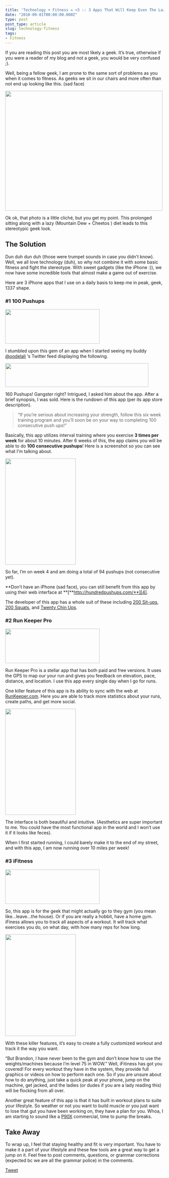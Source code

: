 ```yaml
---
title: 'Technology + Fitness = <3 :: 3 Apps That Will Keep Even The Laziest Geek In Shape'
date: "2010-09-01T00:00:00.000Z"
type: post 
post_type: article
slug: technology-fitness
tags: 
- Fitness
---
```

If you are reading this post you are most likely a geek. It&#8217;s true, otherwise if you were a reader of my blog and not a geek, you would be very confused ;).

Well, being a fellow geek, I am prone to the same sort of problems as you when it comes to fitness. As geeks we sit in our chairs and more often than not end up looking like this. (sad face)

[<img class="alignnone size-medium wp-image-867" title="computer nerd + Limpet 2[1]" src="http://brandontreb.com/wp-content/uploads/2010/08/computer-nerd-+-Limpet-21-500x379.jpg" alt="" width="500" height="379" />][1]

Ok ok, that photo is a little cliché, but you get my point. This prolonged sitting along with a lazy (Mountain Dew + Cheetos ) diet leads to this stereotypic geek look.

## The Solution

Dun duh dun duh (those were trumpet sounds in case you didn&#8217;t know). Well, we all love technology (duh), so why not combine it with some basic fitness and fight the stereotype. With sweet gadgets (like the iPhone :)), we now have some incredible tools that almost make a game out of exercise.

Here are 3 iPhone apps that I use on a daily basis to keep me in peak, geek, 1337 shape.

### #1 100 Pushups

<span style="font-weight: normal; font-size: 13px;"><a href="http://click.linksynergy.com/fs-bin/click?id=U3Wt3JDOKpI&subid=0&offerid=146261.1&type=10&tmpid=3909&RD_PARM1=http%3A%2F%2Fitunes.apple.com%2Fus%2Fapp%2Fhundred-pushups%2Fid301174591%3Fmt%3D8%2526mt%3D8%2526buylink%3Dyes"><img class="alignnone size-full wp-image-873" title="appstore" src="http://brandontreb.com/wp-content/uploads/2010/08/appstore.png" alt="" width="300" height="109" /></a></span>

I stumbled upon this gem of an app when I started seeing my buddy [@oodelali][2] &#8216;s Twitter feed displaying the following.

[<img class="alignnone size-full wp-image-871" title="Screen shot 2010-08-31 at 11.00.48 AM" src="http://brandontreb.com/wp-content/uploads/2010/08/Screen-shot-2010-08-31-at-11.00.48-AM.png" alt="" width="455" height="75" />][3]

160 Pushups! Gangster right? Intrigued, I asked him about the app. After a brief synopsis, I was sold. Here is the rundown of this app (per its app store description).

> &#8220;If you&#8217;re serious about increasing your strength, follow this six week training program and you&#8217;ll soon be on your way to completing 100 consecutive push ups!&#8221;

Basically, this app utilizes interval training where you exercise **3 times per week** for about 10 minutes. After 6 weeks of this, the app claims you will be able to do **100 consecutive pushups**! Here is a screenshot so you can see what I&#8217;m talking about.

<img class="alignnone" title="100pushups" src="http://a1.phobos.apple.com/us/r1000/028/Purple/6e/81/55/mzl.tzrdwyxf.320x480-75.jpg" alt="" width="224" height="336" />

So far, I&#8217;m on week 4 and am doing a total of 94 pushups (not consecutive yet).

**Don&#8217;t have an iPhone (sad face), you can still benefit from this app by using their web interface at **[**http://hundredpushups.com/**][4].

The developer of this app has a whole suit of these including [200 Sit-ups][5], [200 Squats][6], and [Twenty Chin Ups][7].

### #2 Run Keeper Pro

[<img title="appstore" src="http://brandontreb.com/wp-content/uploads/2010/08/appstore.png" alt="" width="300" height="109" />][8]

Run Keeper Pro is a stellar app that has both paid and free versions. It uses the GPS to map our your run and gives you feedback on elevation, pace, distance, and location. I use this app every single day when I go for runs.

One killer feature of this app is its ability to sync with the web at [RunKeeper.com][9]. Here you are able to track more statistics about your runs, create paths, and get more social.

<img class="alignnone" title="RunKeeper" src="http://a1.phobos.apple.com/us/r1000/045/Purple/e2/03/7f/mzl.osihoibi.320x480-75.jpg" alt="" width="224" height="336" />

The interface is both beautiful and intuitive. (Aesthetics are super important to me. You could have the most functional app in the world and I won&#8217;t use it if it looks like feces).

When I first started running, I could barely make it to the end of my street, and with this app, I am now running over 10 miles per week!

### #3 iFitness

[<img title="appstore" src="http://brandontreb.com/wp-content/uploads/2010/08/appstore.png" alt="" width="300" height="109" />][10]

So, this app is for the geek that might actually go to they gym (you mean like&#8230;leave&#8230;the house). Or if you are really a hobbit, have a home gym. iFiness allows you to track all aspects of a workout. It will track what exercises you do, on what day, with how many reps for how long.

[<img class="alignnone size-full wp-image-879" title="iPhone Screenshot 1" src="http://brandontreb.com/wp-content/uploads/2010/08/iPhone-Screenshot-1.jpeg" alt="" width="224" height="322" />][11]

With these killer features, it&#8217;s easy to create a fully customized workout and track it the way you want.

&#8220;But Brandon, I have never been to the gym and don&#8217;t know how to use the weights/machines because I&#8217;m level 75 in WOW.&#8221; Well, iFitiness has got you covered! For every workout they have in the system, they provide full graphics or videos on how to perform each one. So if you are unsure about how to do anything, just take a quick peak at your phone, jump on the machine, get jacked, and the ladies (or dudes if you are a lady reading this) will be flocking from all over.

Another great feature of this app is that it has built in workout plans to suite your lifestyle. So weather or not you want to build muscle or you just want to lose that gut you have been working on, they have a plan for you. Whoa, I am starting to sound like a [P90X][12] commercial, time to pump the breaks.

## Take Away

To wrap up, I feel that staying healthy and fit is very important. You have to make it a part of your lifestyle and these few tools are a great way to get a jump on it. Feel free to post comments, questions, or grammar corrections (expected bc we are all the grammar police) in the comments.

<div style="">
  <a href="http://twitter.com/share" class="twitter-share-button" data-count="horizontal" data-text="Technology + Fitness = <3 :: 3 Apps That Will Keep Even The Laziest Geek In Shape" data-url="http://brandontreb.com/technology-fitness"  data-via="brandontreb" data-related="brandontreb:">Tweet</a>
</div>

 [1]: http://brandontreb.com/wp-content/uploads/2010/08/computer-nerd-+-Limpet-21.jpeg
 [2]: http://twitter.com/oodelali
 [3]: http://brandontreb.com/wp-content/uploads/2010/08/Screen-shot-2010-08-31-at-11.00.48-AM.png
 [4]: http://hundredpushups.com/
 [5]: http://click.linksynergy.com/fs-bin/click?id=U3Wt3JDOKpI&subid=0&offerid=146261.1&type=10&tmpid=3909&RD_PARM1=http%3A%2F%2Fitunes.apple.com%2Fus%2Fapp%2Ftwo-hundred-situps%2Fid302001331%3Fmt%3D8%2526mt%3D8%2526buylink%3Dyes
 [6]: http://click.linksynergy.com/fs-bin/click?id=U3Wt3JDOKpI&subid=0&offerid=146261.1&type=10&tmpid=3909&RD_PARM1=http%3A%2F%2Fitunes.apple.com%2Fus%2Fapp%2Ftwo-hundred-squats%2Fid314081637%3Fmt%3D8%2526mt%3D8%2526buylink%3Dyes
 [7]: http://click.linksynergy.com/fs-bin/click?id=U3Wt3JDOKpI&subid=0&offerid=146261.1&type=10&tmpid=3909&RD_PARM1=http%3A%2F%2Fitunes.apple.com%2Fus%2Fapp%2Ftwenty-chinups%2Fid306789203%3Fmt%3D8%2526mt%3D8%2526buylink%3Dyes
 [8]: http://click.linksynergy.com/fs-bin/click?id=U3Wt3JDOKpI&subid=0&offerid=146261.1&type=10&tmpid=3909&RD_PARM1=http%3A%2F%2Fitunes.apple.com%2Fus%2Fapp%2Frunkeeper-pro%2Fid300235330%3Fmt%3D8%2526mt%3D8%2526buylink%3Dyes
 [9]: http://runkeeper.com/
 [10]: http://click.linksynergy.com/fs-bin/click?id=U3Wt3JDOKpI&subid=0&offerid=146261.1&type=10&tmpid=3909&RD_PARM1=http%3A%2F%2Fitunes.apple.com%2Fus%2Fapp%2Fifitness%2Fid290451423%3Fmt%3D8%2526mt%3D8%2526buylink%3Dyes
 [11]: http://brandontreb.com/wp-content/uploads/2010/08/iPhone-Screenshot-1.jpeg
 [12]: http://www.beachbody.com/product/fitness_programs/best_sellers/p90x.do?tnt=P90X_SHAKE_B1&code=P90XDOTCOM